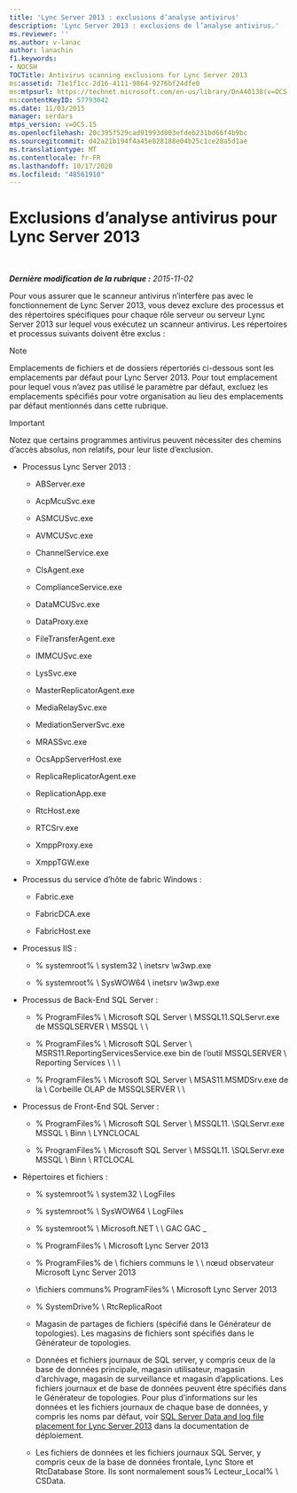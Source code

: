 ```yaml
---
title: 'Lync Server 2013 : exclusions d’analyse antivirus'
description: 'Lync Server 2013 : exclusions de l’analyse antivirus.'
ms.reviewer: ''
ms.author: v-lanac
author: lanachin
f1.keywords:
- NOCSH
TOCTitle: Antivirus scanning exclusions for Lync Server 2013
ms:assetid: 71e1f1cc-2d16-4111-9864-9276bf24dfe0
ms:mtpsurl: https://technet.microsoft.com/en-us/library/Dn440138(v=OCS.15)
ms:contentKeyID: 57793042
ms.date: 11/03/2015
manager: serdars
mtps_version: v=OCS.15
ms.openlocfilehash: 20c395f529cad91993d003efdeb231bd66f4b9bc
ms.sourcegitcommit: d42a21b194f4a45e828188e04b25c1ce28a5d1ae
ms.translationtype: MT
ms.contentlocale: fr-FR
ms.lasthandoff: 10/17/2020
ms.locfileid: "48561910"
---
```

# <a name="antivirus-scanning-exclusions-for-lync-server-2013"></a>Exclusions d’analyse antivirus pour Lync Server 2013

<div data-xmlns="http://www.w3.org/1999/xhtml">

<div class="topic" data-xmlns="http://www.w3.org/1999/xhtml" data-msxsl="urn:schemas-microsoft-com:xslt" data-cs="https://msdn.microsoft.com/">

<div data-asp="https://msdn2.microsoft.com/asp">



</div>

<div id="mainSection">

<div id="mainBody">

<span> </span>

_**Dernière modification de la rubrique :** 2015-11-02_

Pour vous assurer que le scanneur antivirus n’interfère pas avec le fonctionnement de Lync Server 2013, vous devez exclure des processus et des répertoires spécifiques pour chaque rôle serveur ou serveur Lync Server 2013 sur lequel vous exécutez un scanneur antivirus. Les répertoires et processus suivants doivent être exclus :

<div>


> [!NOTE]  
> Emplacements de fichiers et de dossiers répertoriés ci-dessous sont les emplacements par défaut pour Lync Server 2013. Pour tout emplacement pour lequel vous n’avez pas utilisé le paramètre par défaut, excluez les emplacements spécifiés pour votre organisation au lieu des emplacements par défaut mentionnés dans cette rubrique.



</div>

<div>


> [!IMPORTANT]  
> Notez que certains programmes antivirus peuvent nécessiter des chemins d’accès absolus, non relatifs, pour leur liste d’exclusion.



</div>

  - Processus Lync Server 2013 :
    
      - ABServer.exe
    
      - AcpMcuSvc.exe
    
      - ASMCUSvc.exe
    
      - AVMCUSvc.exe
    
      - ChannelService.exe
    
      - ClsAgent.exe
    
      - ComplianceService.exe
    
      - DataMCUSvc.exe
    
      - DataProxy.exe
    
      - FileTransferAgent.exe
    
      - IMMCUSvc.exe
    
      - LysSvc.exe
    
      - MasterReplicatorAgent.exe
    
      - MediaRelaySvc.exe
    
      - MediationServerSvc.exe
    
      - MRASSvc.exe
    
      - OcsAppServerHost.exe
    
      - ReplicaReplicatorAgent.exe
    
      - ReplicationApp.exe
    
      - RtcHost.exe
    
      - RTCSrv.exe
    
      - XmppProxy.exe
    
      - XmppTGW.exe

  - Processus du service d’hôte de fabric Windows :
    
      - Fabric.exe
    
      - FabricDCA.exe
    
      - FabricHost.exe

  - Processus IIS :
    
      - % systemroot% \\ system32 \\ inetsrv \\w3wp.exe
    
      - % systemroot% \\ SysWOW64 \\ inetsrv \\w3wp.exe

  - Processus de Back-End SQL Server :
    
      - % ProgramFiles% \\ Microsoft SQL Server \\ MSSQL11.SQLServr.exe de MSSQLSERVER \\ MSSQL \\ \\
    
      - % ProgramFiles% \\ Microsoft SQL Server \\ MSRS11.ReportingServicesService.exe bin de l’outil MSSQLSERVER \\ Reporting Services \\ \\ \\
    
      - % ProgramFiles% \\ Microsoft SQL Server \\ MSAS11.MSMDSrv.exe de la \\ Corbeille OLAP de MSSQLSERVER \\ \\

  - Processus de Front-End SQL Server :
    
      - % ProgramFiles% \\ Microsoft SQL Server \\ MSSQL11. \\SQLServr.exe MSSQL \\ Binn \\ LYNCLOCAL
    
      - % ProgramFiles% \\ Microsoft SQL Server \\ MSSQL11. \\SQLServr.exe MSSQL \\ Binn \\ RTCLOCAL

  - Répertoires et fichiers :
    
      - % systemroot% \\ system32 \\ LogFiles
    
      - % systemroot% \\ SysWOW64 \\ LogFiles
    
      - % systemroot% \\ Microsoft.NET \\ \\ GAC GAC \_
    
      - % ProgramFiles% \\ Microsoft Lync Server 2013
    
      - % ProgramFiles% de \\ fichiers communs le \\ \\ nœud observateur Microsoft Lync Server 2013
    
      - \\fichiers communs% ProgramFiles% \\ Microsoft Lync Server 2013
    
      - % SystemDrive% \\ RtcReplicaRoot
    
      - Magasin de partages de fichiers (spécifié dans le Générateur de topologies). Les magasins de fichiers sont spécifiés dans le Générateur de topologies.
    
      - Données et fichiers journaux de SQL server, y compris ceux de la base de données principale, magasin utilisateur, magasin d’archivage, magasin de surveillance et magasin d’applications. Les fichiers journaux et de base de données peuvent être spécifiés dans le Générateur de topologies. Pour plus d’informations sur les données et les fichiers journaux de chaque base de données, y compris les noms par défaut, voir [SQL Server Data and log file placement for Lync Server 2013](lync-server-2013-sql-server-data-and-log-file-placement.md) dans la documentation de déploiement.
    
      - Les fichiers de données et les fichiers journaux SQL Server, y compris ceux de la base de données frontale, Lync Store et RtcDatabase Store. Ils sont normalement sous% Lecteur_Local% \\ CSData.

</div>

<span> </span>

</div>

</div>

</div>

